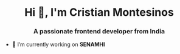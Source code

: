 <h1 align="center">Hi 👋, I'm Cristian Montesinos</h1>
<h3 align="center">A passionate frontend developer from India</h3>

- 🔭 I’m currently working on **SENAMHI**

